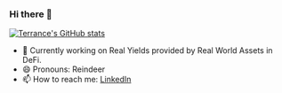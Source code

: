 ### Hi there 👋

<!--
**YHTerrance/YHTerrance** is a ✨ _special_ ✨ repository because its `README.md` (this file) appears on your GitHub profile.

Here are some ideas to get you started:

- 🔭 I’m currently working on ...
- 🌱 I’m currently learning ...
- 👯 I’m looking to collaborate on ...
- 🤔 I’m looking for help with ...
- 💬 Ask me about ...
- 📫 How to reach me: ...
- 😄 Pronouns: ...
- ⚡ Fun fact: ...

-->

[![Terrance's GitHub stats](https://github-readme-stats.vercel.app/api?username=yhterrance&show_icons=true&theme=tokyonight)](https://github.com/yhterrance/github-readme-stats)

- 🌱 Currently working on Real Yields provided by Real World Assets in DeFi.
- 😄 Pronouns: Reindeer
- 📫 How to reach me: [LinkedIn](https://www.linkedin.com/in/terrance-yu-hao/)
